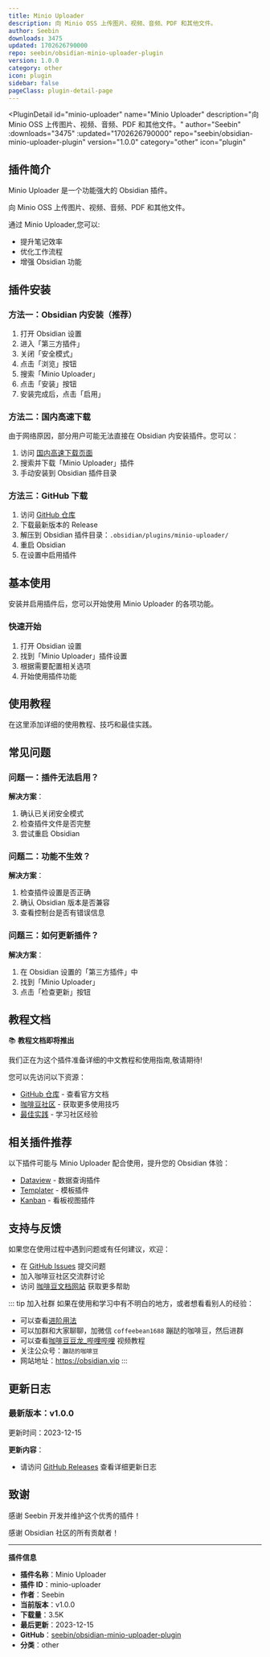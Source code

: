 ```yaml
---
title: Minio Uploader
description: 向 Minio OSS 上传图片、视频、音频、PDF 和其他文件。
author: Seebin
downloads: 3475
updated: 1702626790000
repo: seebin/obsidian-minio-uploader-plugin
version: 1.0.0
category: other
icon: plugin
sidebar: false
pageClass: plugin-detail-page
---
```


<PluginDetail
  id="minio-uploader"
  name="Minio Uploader"
  description="向 Minio OSS 上传图片、视频、音频、PDF 和其他文件。"
  author="Seebin"
  :downloads="3475"
  :updated="1702626790000"
  repo="seebin/obsidian-minio-uploader-plugin"
  version="1.0.0"
  category="other"
  icon="plugin"
>

<!-- AUTO_GENERATED_START -->
## 插件简介

Minio Uploader 是一个功能强大的 Obsidian 插件。

向 Minio OSS 上传图片、视频、音频、PDF 和其他文件。

通过 Minio Uploader,您可以:

- 提升笔记效率
- 优化工作流程
- 增强 Obsidian 功能

<!-- AUTO_GENERATED_END -->

<!-- AUTO_GENERATED_START -->
## 插件安装

### 方法一：Obsidian 内安装（推荐）

1. 打开 Obsidian 设置
2. 进入「第三方插件」
3. 关闭「安全模式」
4. 点击「浏览」按钮
5. 搜索「Minio Uploader」
6. 点击「安装」按钮
7. 安装完成后，点击「启用」

### 方法二：国内高速下载

由于网络原因，部分用户可能无法直接在 Obsidian 内安装插件。您可以：

1. 访问 [国内高速下载页面](/zh/documentation/obsidian-plugins-download.html)
2. 搜索并下载「Minio Uploader」插件
3. 手动安装到 Obsidian 插件目录

### 方法三：GitHub 下载

1. 访问 [GitHub 仓库](https://github.com/seebin/obsidian-minio-uploader-plugin)
2. 下载最新版本的 Release
3. 解压到 Obsidian 插件目录：`.obsidian/plugins/minio-uploader/`
4. 重启 Obsidian
5. 在设置中启用插件

## 基本使用

安装并启用插件后，您可以开始使用 Minio Uploader 的各项功能。

### 快速开始

1. 打开 Obsidian 设置
2. 找到「Minio Uploader」插件设置
3. 根据需要配置相关选项
4. 开始使用插件功能

<!-- AUTO_GENERATED_END -->

<!-- CUSTOM_CONTENT_START:tutorial -->
## 使用教程

在这里添加详细的使用教程、技巧和最佳实践。

<!-- CUSTOM_CONTENT_END:tutorial -->

<!-- SHARED_CONTENT_START -->
## 常见问题

### 问题一：插件无法启用？

**解决方案**：
1. 确认已关闭安全模式
2. 检查插件文件是否完整
3. 尝试重启 Obsidian

### 问题二：功能不生效？

**解决方案**：
1. 检查插件设置是否正确
2. 确认 Obsidian 版本是否兼容
3. 查看控制台是否有错误信息

### 问题三：如何更新插件？

**解决方案**：
1. 在 Obsidian 设置的「第三方插件」中
2. 找到「Minio Uploader」
3. 点击「检查更新」按钮

## 教程文档

📚 **教程文档即将推出**

我们正在为这个插件准备详细的中文教程和使用指南,敬请期待!

您可以先访问以下资源：
- [GitHub 仓库](https://github.com/seebin/obsidian-minio-uploader-plugin) - 查看官方文档
- [咖啡豆社区](/zh/bases/) - 获取更多使用技巧
- [最佳实践](/zh/best-practices/) - 学习社区经验

## 相关插件推荐

以下插件可能与 Minio Uploader 配合使用，提升您的 Obsidian 体验：

- [Dataview](/zh/plugins/dataview.html) - 数据查询插件
- [Templater](/zh/plugins/templater-obsidian.html) - 模板插件
- [Kanban](/zh/plugins/obsidian-kanban.html) - 看板视图插件

## 支持与反馈

如果您在使用过程中遇到问题或有任何建议，欢迎：

- 在 [GitHub Issues](https://github.com/seebin/obsidian-minio-uploader-plugin/issues) 提交问题
- 加入咖啡豆社区交流群讨论
- 访问 [咖啡豆文档网站](https://obsidian.vip) 获取更多帮助

::: tip 加入社群
如果在使用和学习中有不明白的地方，或者想看看别人的经验：
- 可以查看[进阶用法](/zh/advanced)
- 可以加群和大家聊聊，加微信 `coffeebean1688` 蹦跶的咖啡豆，然后进群
- 可以查看[咖啡豆豆龙_哔哩哔哩](https://space.bilibili.com/618777356) 视频教程
- 关注公众号：`蹦跶的咖啡豆`
- 网站地址：https://obsidian.vip
:::
<!-- SHARED_CONTENT_END -->

<!-- AUTO_GENERATED_START -->
## 更新日志

### 最新版本：v1.0.0

更新时间：2023-12-15

**更新内容**：
- 请访问 [GitHub Releases](https://github.com/seebin/obsidian-minio-uploader-plugin/releases) 查看详细更新日志

## 致谢

感谢 Seebin 开发并维护这个优秀的插件！

感谢 Obsidian 社区的所有贡献者！

---

**插件信息**
- **插件名称**：Minio Uploader
- **插件 ID**：minio-uploader
- **作者**：Seebin
- **当前版本**：v1.0.0
- **下载量**：3.5K
- **最后更新**：2023-12-15
- **GitHub**：[seebin/obsidian-minio-uploader-plugin](https://github.com/seebin/obsidian-minio-uploader-plugin)
- **分类**：other
<!-- AUTO_GENERATED_END -->

</PluginDetail>

